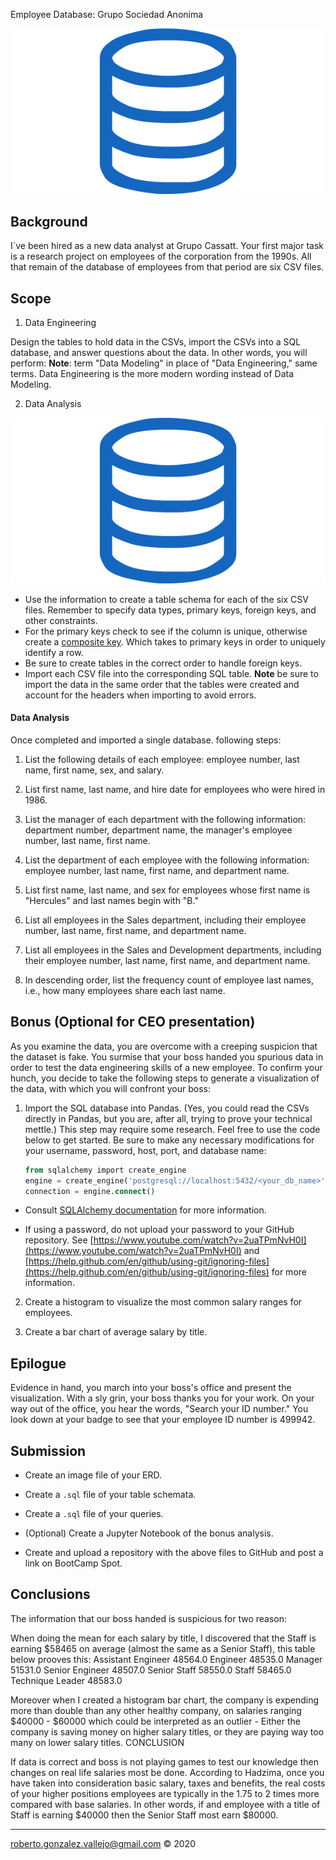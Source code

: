Employee Database: Grupo Sociedad Anonima

![sql.png](sql.png)

## Background

I´ve been hired as a new data analyst at Grupo Cassatt. Your first major task is a research project on employees of the corporation from the 1990s. All that remain of the database of employees from that period are six CSV files.

## Scope

1. Data Engineering

Design the tables to hold data in the CSVs, import the CSVs into a SQL database, and answer questions about the data. In other words, you will perform:
**Note**: term "Data Modeling" in place of "Data Engineering," same terms. Data Engineering is the more modern wording instead of Data Modeling.

2. Data Analysis

![EDR.png](sql.png)

  * Use the information to create a table schema for each of the six CSV files. Remember to specify data types, primary keys, foreign keys, and other constraints.
  * For the primary keys check to see if the column is unique, otherwise create a [composite key](https://en.wikipedia.org/wiki/Compound_key). Which takes to primary keys in order to uniquely identify a row.
  * Be sure to create tables in the correct order to handle foreign keys.
  * Import each CSV file into the corresponding SQL table. **Note** be sure to import the data in the same order that the tables were created and account for the headers when importing to avoid errors.

#### Data Analysis

Once completed and imported a single database. following steps:

1. List the following details of each employee: employee number, last name, first name, sex, and salary.

2. List first name, last name, and hire date for employees who were hired in 1986.

3. List the manager of each department with the following information: department number, department name, the manager's employee number, last name, first name.

4. List the department of each employee with the following information: employee number, last name, first name, and department name.

5. List first name, last name, and sex for employees whose first name is "Hercules" and last names begin with "B."

6. List all employees in the Sales department, including their employee number, last name, first name, and department name.

7. List all employees in the Sales and Development departments, including their employee number, last name, first name, and department name.

8. In descending order, list the frequency count of employee last names, i.e., how many employees share each last name.

## Bonus (Optional for CEO presentation)

As you examine the data, you are overcome with a creeping suspicion that the dataset is fake. You surmise that your boss handed you spurious data in order to test the data engineering skills of a new employee. To confirm your hunch, you decide to take the following steps to generate a visualization of the data, with which you will confront your boss:

1. Import the SQL database into Pandas. (Yes, you could read the CSVs directly in Pandas, but you are, after all, trying to prove your technical mettle.) This step may require some research. Feel free to use the code below to get started. Be sure to make any necessary modifications for your username, password, host, port, and database name:

   ```sql
   from sqlalchemy import create_engine
   engine = create_engine('postgresql://localhost:5432/<your_db_name>')
   connection = engine.connect()
   ```

* Consult [SQLAlchemy documentation](https://docs.sqlalchemy.org/en/latest/core/engines.html#postgresql) for more information.

* If using a password, do not upload your password to your GitHub repository. See [https://www.youtube.com/watch?v=2uaTPmNvH0I](https://www.youtube.com/watch?v=2uaTPmNvH0I) and [https://help.github.com/en/github/using-git/ignoring-files](https://help.github.com/en/github/using-git/ignoring-files) for more information.

2. Create a histogram to visualize the most common salary ranges for employees.

3. Create a bar chart of average salary by title.

## Epilogue

Evidence in hand, you march into your boss's office and present the visualization. With a sly grin, your boss thanks you for your work. On your way out of the office, you hear the words, "Search your ID number." You look down at your badge to see that your employee ID number is 499942.

## Submission

* Create an image file of your ERD.

* Create a `.sql` file of your table schemata.

* Create a `.sql` file of your queries.

* (Optional) Create a Jupyter Notebook of the bonus analysis.

* Create and upload a repository with the above files to GitHub and post a link on BootCamp Spot.

## Conclusions



The information that our boss handed is suspicious for two reason:

When doing the mean for each salary by title, I discovered that the Staff is earning $58465 on average (almost the same as a Senior Staff), this table below prooves this:
Assistant Engineer 48564.0 Engineer 48535.0 Manager 51531.0 Senior Engineer 48507.0 Senior Staff 58550.0 Staff 58465.0 Technique Leader 48583.0

Moreover when I created a histogram bar chart, the company is expending more than double than any other healthy company, on salaries ranging $40000 - $60000 which could be interpreted as an outlier - Either the company is saving money on higher salary titles, or they are paying way too many on lower salary titles.
CONCLUSION

If data is correct and boss is not playing games to test our knowledge then changes on real life salaries most be done. According to Hadzima, once you have taken into consideration basic salary, taxes and benefits, the real costs of your higher positions employees are typically in the 1.75 to 2 times more compared with base salaries. In other words, if and employee with a title of Staff is earning $40000 then the Senior Staff most earn $80000.

_______________________________________________
roberto.gonzalez.vallejo@gmail.com 
© 2020
